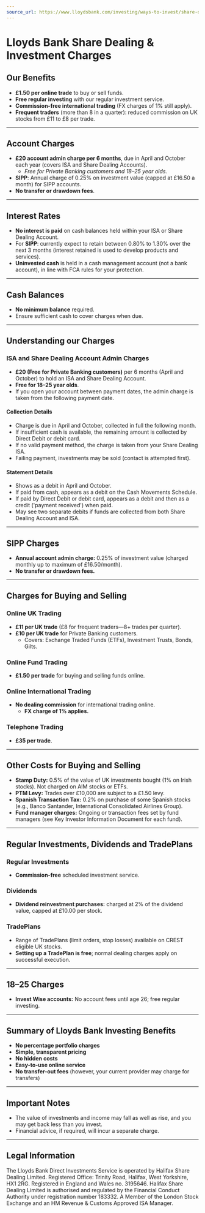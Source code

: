 ```yaml
---
source_url: https://www.lloydsbank.com/investing/ways-to-invest/share-dealing-services/charges.html
---
```


# Lloyds Bank Share Dealing & Investment Charges

## Our Benefits

- **£1.50 per online trade** to buy or sell funds.
- **Free regular investing** with our regular investment service.
- **Commission-free international trading** (FX charges of 1% still apply).
- **Frequent traders** (more than 8 in a quarter): reduced commission on UK stocks from £11 to £8 per trade.

---

## Account Charges

- **£20 account admin charge per 6 months**, due in April and October each year (covers ISA and Share Dealing Accounts).
    - *Free for Private Banking customers and 18–25 year olds.*
- **SIPP**: Annual charge of 0.25% on investment value (capped at £16.50 a month) for SIPP accounts.
- **No transfer or drawdown fees**.

---

## Interest Rates

- **No interest is paid** on cash balances held within your ISA or Share Dealing Account.
- For **SIPP**: currently expect to retain between 0.80% to 1.30% over the next 3 months (interest retained is used to develop products and services).
- **Uninvested cash** is held in a cash management account (not a bank account), in line with FCA rules for your protection.

---

## Cash Balances

- **No minimum balance** required.
- Ensure sufficient cash to cover charges when due.

---

## Understanding our Charges

### ISA and Share Dealing Account Admin Charges

- **£20 (Free for Private Banking customers)** per 6 months (April and October) to hold an ISA and Share Dealing Account.
- **Free for 18–25 year olds**.
- If you open your account between payment dates, the admin charge is taken from the following payment date.

#### Collection Details

- Charge is due in April and October, collected in full the following month.
- If insufficient cash is available, the remaining amount is collected by Direct Debit or debit card.
- If no valid payment method, the charge is taken from your Share Dealing ISA.
- Failing payment, investments may be sold (contact is attempted first).

#### Statement Details

- Shows as a debit in April and October.
- If paid from cash, appears as a debit on the Cash Movements Schedule.
- If paid by Direct Debit or debit card, appears as a debit and then as a credit ('payment received') when paid.
- May see two separate debits if funds are collected from both Share Dealing Account and ISA.

---

## SIPP Charges

- **Annual account admin charge:** 0.25% of investment value (charged monthly up to maximum of £16.50/month).
- **No transfer or drawdown fees.**

---

## Charges for Buying and Selling

### Online UK Trading

- **£11 per UK trade** (£8 for frequent traders—8+ trades per quarter).
- **£10 per UK trade** for Private Banking customers.
    - Covers: Exchange Traded Funds (ETFs), Investment Trusts, Bonds, Gilts.

### Online Fund Trading

- **£1.50 per trade** for buying and selling funds online.

### Online International Trading

- **No dealing commission** for international trading online.
    - **FX charge of 1% applies.**

### Telephone Trading

- **£35 per trade**.

---

## Other Costs for Buying and Selling

- **Stamp Duty:** 0.5% of the value of UK investments bought (1% on Irish stocks). Not charged on AIM stocks or ETFs.
- **PTM Levy:** Trades over £10,000 are subject to a £1.50 levy.
- **Spanish Transaction Tax:** 0.2% on purchase of some Spanish stocks (e.g., Banco Santander, International Consolidated Airlines Group).
- **Fund manager charges:** Ongoing or transaction fees set by fund managers (see Key Investor Information Document for each fund).

---

## Regular Investments, Dividends and TradePlans

### Regular Investments

- **Commission-free** scheduled investment service.

### Dividends

- **Dividend reinvestment purchases:** charged at 2% of the dividend value, capped at £10.00 per stock.

### TradePlans

- Range of TradePlans (limit orders, stop losses) available on CREST eligible UK stocks.
- **Setting up a TradePlan is free**; normal dealing charges apply on successful execution.

---

## 18–25 Charges

- **Invest Wise accounts:** No account fees until age 26; free regular investing.

---

## Summary of Lloyds Bank Investing Benefits

- **No percentage portfolio charges**
- **Simple, transparent pricing**
- **No hidden costs**
- **Easy-to-use online service**
- **No transfer-out fees** (however, your current provider may charge for transfers)

---

## Important Notes

- The value of investments and income may fall as well as rise, and you may get back less than you invest.
- Financial advice, if required, will incur a separate charge.

---

## Legal Information

The Lloyds Bank Direct Investments Service is operated by Halifax Share Dealing Limited.
Registered Office: Trinity Road, Halifax, West Yorkshire, HX1 2RG.
Registered in England and Wales no. 3195646.
Halifax Share Dealing Limited is authorised and regulated by the Financial Conduct Authority under registration number 183332.
A Member of the London Stock Exchange and an HM Revenue & Customs Approved ISA Manager.
